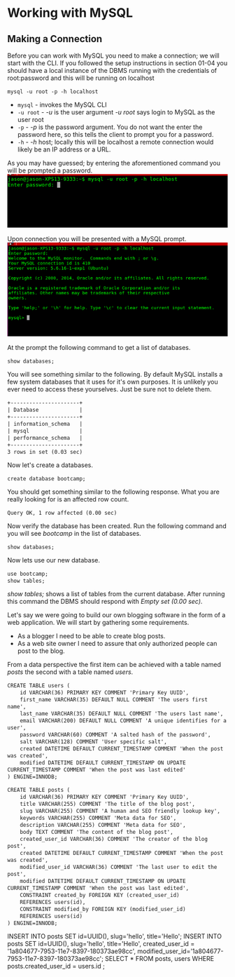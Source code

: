 # Working with MySQL


## Making a Connection

Before you can work with MySQL you need to make a connection; we will start with the CLI. If you followed the setup instructions in section 01-04 you should have a local instance of the DBMS running with the credentials of root:password and this will be running on localhost

````
mysql -u root -p -h localhost
````
* ````mysql```` - invokes the MySQL CLI
* ````-u root```` - _-u_ is the user argument _-u root_ says login to MySQL as the user root
* ````-p```` - _-p_ is the password argument. You do not want the enter the password here, so this tells the client to prompt you for a password.
* ````-h```` - _-h_ host; locally this will be localhost a remote connection would likely be an IP address or a URL.

As you may have guessed; by entering the aforementioned command you will be prompted a password.
![Connecting](/img/mysql/connect.png)

Upon connection you will be presented with a MySQL prompt.
![Connected](/img/mysql/connected.png)

At the prompt the following command to get a list of databases.
````
show databases;
````

You will see something similar to the following. By default MySQL installs a few system databases that it uses for it's own purposes. It is unlikely you ever need to access these yourselves. Just be sure not to delete them.
````
+----------------------+
| Database             |
+----------------------+
| information_schema   |
| mysql                |
| performance_schema   |
+----------------------+
3 rows in set (0.03 sec)
````

Now let's create a databases.
````
create database bootcamp;
````

You should get something similar to the following response. What you are really looking for is an affected row count.
````
Query OK, 1 row affected (0.00 sec)
````

Now verify the database has been created. Run the following command and you will see _bootcamp_ in the list of databases.
````
show databases;
````

Now lets use our new database.
````
use bootcamp;
show tables;
````

_show tables;_ shows a list of tables from the current database. After running this command the DBMS should respond with _Empty set (0.00 sec)_.

Let's say we were going to build our own blogging software in the form of a web application. We will start by gathering some requirements.
* As a blogger I need to be able to create blog posts.
* As a web site owner I need to assure that only authorized people can post to the blog.

From a data perspective the first item can be achieved with a table named _posts_ the second with a table named _users_.

````
CREATE TABLE users (
    id VARCHAR(36) PRIMARY KEY COMMENT 'Primary Key UUID',
    first_name VARCHAR(35) DEFAULT NULL COMMENT 'The users first name',
    last_name VARCHAR(35) DEFAULT NULL COMMENT 'The users last name',
    email VARCHAR(200) DEFAULT NULL COMMENT 'A unique identifies for a user',
    password VARCHAR(60) COMMENT 'A salted hash of the password',
    salt VARCHAR(128) COMMENT 'User specific salt',
    created DATETIME DEFAULT CURRENT_TIMESTAMP COMMENT 'When the post was created',
    modified DATETIME DEFAULT CURRENT_TIMESTAMP ON UPDATE CURRENT_TIMESTAMP COMMENT 'When the post was last edited'
) ENGINE=INNODB;
````

````
CREATE TABLE posts (
    id VARCHAR(36) PRIMARY KEY COMMENT 'Primary Key UUID',
    title VARCHAR(255) COMMENT 'The title of the blog post',
    slug VARCHAR(255) COMMENT 'A human and SEO friendly lookup key',
    keywords VARCHAR(255) COMMENT 'Meta data for SEO',
    description VARCHAR(255) COMMENT 'Meta data for SEO',
    body TEXT COMMENT 'The content of the blog post',
    created_user_id VARCHAR(36) COMMENT 'The creator of the blog post',
    created DATETIME DEFAULT CURRENT_TIMESTAMP COMMENT 'When the post was created',
    modified_user_id VARCHAR(36) COMMENT 'The last user to edit the post',
    modified DATETIME DEFAULT CURRENT_TIMESTAMP ON UPDATE CURRENT_TIMESTAMP COMMENT 'When the post was last edited',
    CONSTRAINT created_by FOREIGN KEY (created_user_id)
    REFERENCES users(id),
    CONSTRAINT modified_by FOREIGN KEY (modified_user_id)
    REFERENCES users(id)
) ENGINE=INNODB;
````


INSERT INTO posts SET id=UUID(), slug='hello', title='Hello';
INSERT INTO posts SET id=UUID(), slug='hello', title='Hello', created_user_id = '1a804677-7953-11e7-8397-180373ae98cc', modified_user_id='1a804677-7953-11e7-8397-180373ae98cc';
SELECT * FROM posts, users WHERE posts.created_user_id = users.id ;
